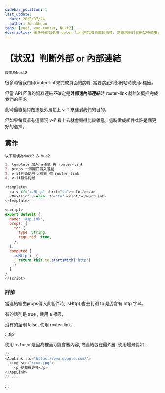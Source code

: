 ```yaml
---
sidebar_position: 1
last_update:
  date: 2022/07/24
  author: JohnShuuu
tags: [vue2, vue-router, Nuxt2]
description: 很多時後我們用router-link來完成頁面的跳轉, 當要跳到外部網站時使用a標籤。
---
```

# 【狀況】判斷外部 or 內部連結
`環境為Nuxt2`

很多時後我們用router-link來完成頁面的跳轉, 當要跳到外部網站時使用a標籤。

但當 API 回傳的資料連結不確定是**外部還內部連結**時 router-link 就無法概括完成我們的需求，

此時最直接的做法是外層加上 v-if 來達到我們的目的，

但如果每頁都有這情況 v-if 看上去就會顯得比較雜亂，這時做成組件或許是個更好的選擇。

## 實作
`以下環境為Nuxt2 & Vue2`
```md title="拆解過程"
1. template 加入 a標籤 與 router-link
2. props 一個開口傳入連結
3. v-if判斷使用 a標籤 還 router-link
4. v-if條件判斷
```

```js title="AppLink.vue"
<template>
  <a v-if="isHttp" :href="to"><slot/></a>
  <NuxtLink v-else :to="to"><slot/></NuxtLink>
</template>

<script>
export default {
  name: 'AppLink',
  props: {
    to: {
      type: String,
      required: true,
    },
  },
  computed:{
    isHttp()  {
      return this.to.startsWith('http')
    }
  }
}
</script>
```
### 詳解
當連結經由props傳入此組件時, isHttp()會去判別 to 是否含有 http 字串。 

有的話則是 true , 使用 a 標籤，

沒有的話則 false, 使用 router-link，

:::tip

使用 `<slot/>` 是因為裡面可能會塞內容, 故連結包在最外層, 使用場景例如：

```js title="xxx.vue"
// ...
<AppLink :to="https://www.google.com/">
  <img src="/xxx.jpg">
	<p>點我看更多</p>
</AppLink>
// ...
```
:::
